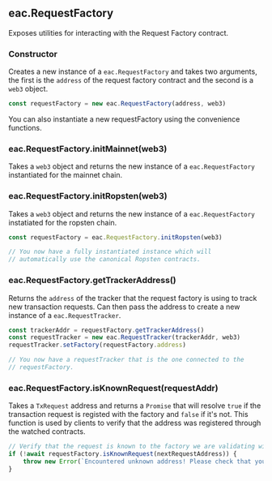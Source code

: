 ## eac.RequestFactory

Exposes utilities for interacting with the Request Factory contract.

### Constructor

Creates a new instance of a `eac.RequestFactory` and takes two arguments, the
first is the `address` of the request factory contract and the second is a `web3` object.

```javascript
const requestFactory = new eac.RequestFactory(address, web3)
```

You can also instantiate a new requestFactory using the convenience functions.

### eac.RequestFactory.initMainnet(web3)

Takes a `web3` object and returns the new instance of a `eac.RequestFactory` instantiated for 
the mainnet chain.

### eac.RequestFactory.initRopsten(web3)

Takes a `web3` object and returns the new instance of a `eac.RequestFactory` instatiated for the ropsten
chain.

```javascript
const requestFactory = eac.RequestFactory.initRopsten(web3)

// You now have a fully instantiated instance which will
// automatically use the canonical Ropsten contracts.
```

### eac.RequestFactory.getTrackerAddress()

Returns the `address` of the tracker that the request factory is using
to track new transaction requests. Can then pass the address to create a new instance of a `eac.RequestTracker`.

```javascript
const trackerAddr = requestFactory.getTrackerAddress()
const requestTracker = new eac.RequestTracker(trackerAddr, web3)
requestTracker.setFactory(requestFactory.address)

// You now have a requestTracker that is the one connected to the
// requestFactory.
```

### eac.RequestFactory.isKnownRequest(requestAddr)

Takes a `TxRequest` address and returns a `Promise` that will resolve `true` if the transaction request
is registed with the factory and `false` if it's not. This function is used
by clients to verify that the address was registered through the watched
contracts.

```javascript
// Verify that the request is known to the factory we are validating with.
if (!await requestFactory.isKnownRequest(nextRequestAddress)) {
    throw new Error(`Encountered unknown address! Please check that you are using the correct contracts JSON file.`)
}
```